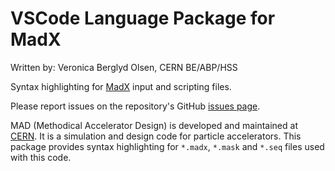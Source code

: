 # VSCode Language Package for MadX

Written by: Veronica Berglyd Olsen, CERN BE/ABP/HSS

Syntax highlighting for [MadX](http://mad.web.cern.ch/mad/) input and scripting files.

Please report issues on the repository's GitHub [issues page](https://github.com/vkbo/vscodeMadX/issues).

MAD (Methodical Accelerator Design) is developed and maintained at [CERN](http://cern.ch).
It is a simulation and design code for particle accelerators. This package provides syntax
highlighting for `*.madx`, `*.mask` and `*.seq` files used with this code.
